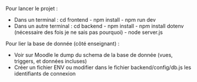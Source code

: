 Pour lancer le projet : 

- Dans un terminal : cd frontend - npm install - npm run dev
- Dans un autre terminal : cd backend - npm install - npm install dotenv (nécessaire des fois je ne sais pas pourquoi) - node server.js

Pour lier la base de donnée (côté enseignant) :

- Voir sur Moodle le dump du schema de la base de donnée (vues, triggers, et données incluses)
- Créer un fichier ENV ou modifier dans le fichier backend/config/db.js les identifiants de connexion
  
